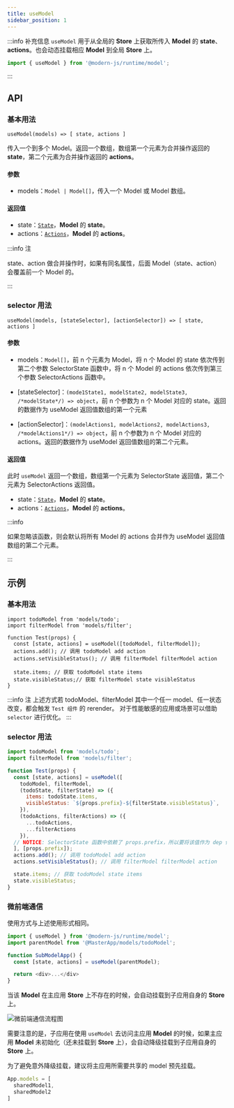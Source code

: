 ```yaml
---
title: useModel
sidebar_position: 1
---
```


:::info 补充信息
`useModel` 用于从全局的 **Store** 上获取所传入 **Model** 的 **state**、**actions**。也会动态挂载相应 **Model** 到全局 **Store** 上。
```ts
import { useModel } from '@modern-js/runtime/model';
```
:::

## API

### 基本用法

`useModel(models) => [ state, actions ]`

传入一个到多个 Model。返回一个数组，数组第一个元素为合并操作返回的 **state**，第二个元素为合并操作返回的 **actions**。

#### 参数

- models：`Model | Model[]`，传入一个 Model 或 Model 数组。
#### 返回值

- state：[`State`](/docs/apis/runtime/model/state)，**Model** 的 **state**。
- actions：[`Actions`](/docs/apis/runtime/model/actions)，**Model** 的 **actions**。

:::info 注

state、action 做合并操作时，如果有同名属性，后面 Model（state、action） 会覆盖前一个 Model 的。

:::

### selector 用法

`useModel(models, [stateSelector], [actionSelector]) => [ state, actions ]`


#### 参数

- models：`Model[]`，前 n 个元素为 Model，将 n 个 Model 的 state 依次传到第二个参数 SelectorState 函数中，将 n 个 Model 的 actions 依次传到第三个参数 SelectorActions 函数中。

- [stateSelector]：`(mode1State1, modelState2, modelState3, /*modelState*/) => object`，前 n 个参数为 n 个 Model 对应的 state。返回的数据作为 useModel 返回值数组的第一个元素

- [actionSelector]：`(modelActions1, modelActions2, modelActions3, /*modelActions1*/) => object`，前 n 个参数为 n 个 Model 对应的 actions。返回的数据作为 useModel 返回值数组的第二个元素。

#### 返回值

此时 `useModel` 返回一个数组，数组第一个元素为 SelectorState 返回值，第二个元素为 SelectorActions 返回值。

- state：[`State`](/docs/apis/runtime/model/state)，**Model** 的 **state**。
- actions：[`Actions`](/docs/apis/runtime/model/actions)，**Model** 的 **actions**。


:::info

如果忽略该函数，则会默认将所有 Model 的 actions 合并作为 useModel 返回值数组的第二个元素。

:::

## 示例

### 基本用法

```tsx
import todoModel from 'models/todo';
import filterModel from 'models/filter';

function Test(props) {
  const [state, actions] = useModel([todoModel, filterModel]);
  actions.add(); // 调用 todoModel add action
  actions.setVisibleStatus(); // 调用 filterModel filterModel action

  state.items; // 获取 todoModel state items
  state.visibleStatus;// 获取 filterModel state visibleStatus
}
```

:::info 注
上述方式若 todoModel、filterModel 其中一个任一 model、任一状态改变，都会触发 `Test 组件` 的 rerender。
对于性能敏感的应用或场景可以借助 `selector` 进行优化。
:::

### selector 用法

```js
import todoModel from 'models/todo';
import filterModel from 'models/filter';

function Test(props) {
  const [state, actions] = useModel([
    todoModel, filterModel,
    (todoState, filterState) => ({
      items: todoState.items,
      visibleStatus: `${props.prefix}-${filterState.visibleStatus}`,
    }),
    (todoActions, filterActions) => ({
      ...todoActions,
      ...filterActions
    }),
  // NOTICE: SelectorState 函数中依赖了 props.prefix，所以要将该值作为 dep 传入
  ], [props.prefix]);
  actions.add(); // 调用 todoModel add action
  actions.setVisibleStatus(); // 调用 filterModel filterModel action

  state.items; // 获取 todoModel state items
  state.visibleStatus;
}
```

### 微前端通信

使用方式与上述使用形式相同。

```ts
import { useModel } from '@modern-js/runtime/model';
import parentModel from '@MasterApp/models/todoModel';

function SubModelApp() {
  const [state, actions] = useModel(parentModel);

  return <div>...</div>
}
```

当该 **Model** 在主应用 **Store** 上不存在的时候，会自动挂载到子应用自身的 **Store** 上。

![微前端通信流程图](https://lf3-static.bytednsdoc.com/obj/eden-cn/aphqeh7uhohpquloj/modern-js/docs/mf-communicate.svg)

需要注意的是，子应用在使用 `useModel` 去访问主应用 **Model** 的时候，如果主应用 **Model** 未初始化（还未挂载到 **Store** 上），会自动降级挂载到子应用自身的 **Store** 上。

为了避免意外降级挂载，建议将主应用所需要共享的 model 预先挂载。

```ts
App.models = [
  sharedModel1,
  sharedModel2
]
```
